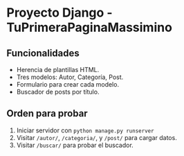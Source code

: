 # Proyecto Django - TuPrimeraPaginaMassimino

## Funcionalidades

- Herencia de plantillas HTML.
- Tres modelos: Autor, Categoría, Post.
- Formulario para crear cada modelo.
- Buscador de posts por título.

## Orden para probar

1. Iniciar servidor con `python manage.py runserver`
2. Visitar `/autor/`, `/categoria/`, y `/post/` para cargar datos.
3. Visitar `/buscar/` para probar el buscador.